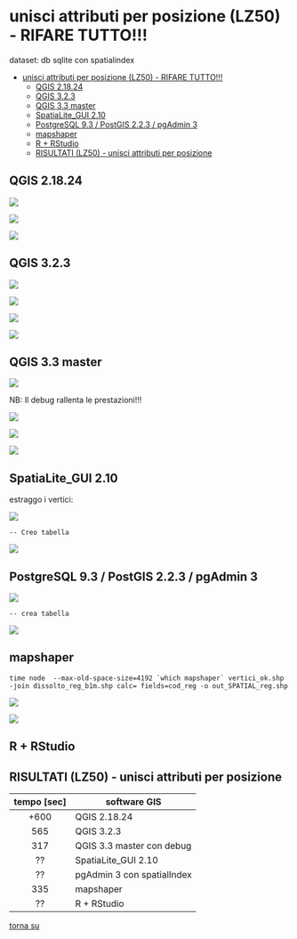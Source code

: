 # unisci attributi per posizione (LZ50) - RIFARE TUTTO!!!

dataset: db sqlite con spatialindex

<!-- TOC -->

- [unisci attributi per posizione (LZ50) - RIFARE TUTTO!!!](#unisci-attributi-per-posizione-lz50---rifare-tutto)
    - [QGIS 2.18.24](#qgis-21824)
    - [QGIS 3.2.3](#qgis-323)
    - [QGIS 3.3 master](#qgis-33-master)
    - [SpatiaLite_GUI 2.10](#spatialitegui-210)
    - [PostgreSQL 9.3 / PostGIS 2.2.3 / pgAdmin 3](#postgresql-93--postgis-223--pgadmin-3)
    - [mapshaper](#mapshaper)
    - [R + RStudio](#r--rstudio)
    - [RISULTATI (LZ50) - unisci attributi per posizione](#risultati-lz50---unisci-attributi-per-posizione)

<!-- /TOC -->

## QGIS 2.18.24

![](../img/qgis21824_info.png)

![](../img/spatial_join/qgis21824_01.png)

![](../img/spatial_join/qgis21824_02.png)

## QGIS 3.2.3

![](../img/qgis323_info.png)

![](../img/spatial_join/qgis323_01.png)

![](../img/spatial_join/qgis323_02.png)

![](../img/spatial_join/qgis323_03.png)

## QGIS 3.3 master

![](../img/qgis33_master_info.png)

NB: Il debug rallenta le prestazioni!!!

![](../img/spatial_join/qgis33master_01.png)

![](../img/spatial_join/qgis33master_02.png)

![](../img/spatial_join/qgis33master_03.png)

## SpatiaLite_GUI 2.10

estraggo i vertici:

![](../img/spatialite_gui_210_info.png)

```
-- Creo tabella 

```
![](../img/spatial_join/spatialite_gui_210_01.png)

## PostgreSQL 9.3 / PostGIS 2.2.3 / pgAdmin 3

![](../img/pgAmin3_info.png)

```
-- crea tabella 

```
![](../img/spatial_join/pgAmin3_01.png)

## mapshaper

```
time node  --max-old-space-size=4192 `which mapshaper` vertici_ok.shp -join dissolto_reg_b1m.shp calc= fields=cod_reg -o out_SPATIAL_reg.shp
```

![](../img/spatial_join/mapshaper_01.png)

![](../img/spatial_join/all.png)

## R +  RStudio



## RISULTATI (LZ50) - unisci attributi per posizione

tempo [sec]|software GIS
:---------:|---------
+600|QGIS 2.18.24
565|QGIS 3.2.3
317|QGIS 3.3 master con debug
??|SpatiaLite_GUI 2.10
??|pgAdmin 3 con spatialIndex
335|mapshaper
??|R + RStudio

[torna su](#unisci-attributi-per-posizione-lz50)